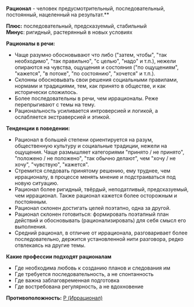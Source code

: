 **Рационал** - человек предусмотрительный, последовательный, постоянный, нацеленный на результат.**  
  
**Плюс:** последовательный, предсказуемый, стабильный  
**Минус**: ригидный, растерянный в новых условиях  
  
**Рационалы в речи:**  
- Чаще разумно обосновывают что либо ("затем, чтобы", "так необходимо", "так правильно", "с целью", "надо" и т.п.), нежели опираются на чувства, ощущения и состояния ("по ощущениям", "кажется", "в потоке", "по состоянию", "хочется" и т.п.).
- Склонны обосновывать свои решения социальными правилами, нормами и традициями, тем, как принято в обществе, и как исторически сложилось.
- Более последовательны в речи, чем иррационалы. Реже перепрыгивают с темы на тему.
- Рациональность усиливается интроверсией и логикой, а ослабляется экстраверсией и этикой.

**Тенденции в поведении:**  
- Рационал в большей степени ориентируется на разум, общественную культуру и социальные традиции, нежели на ощущения. Чаще размышляет категориями "принято / не принято", "положено / не положено", "так обычно делают", чем "хочу / не хочу", "чувствую", "кажется".
- Стремится следовать принятому решению, ему труднее, чем иррационалу, в процессе менять мнение и подстраиваться под новую ситуацию.
- Рационал более ригидный, твёрдый, неподатливый, предсказуемый, чем иррационал. Также рационал кажется более осторожным и постоянным.
- Рационал склонен достигать целей поэтапно, одна за другой.
- Рационал склонен готовиться: формировать поэтапный план действий и обосновывать (рационализировать) для себя смысл его выполнения.
- Средний рационал, в отличие от иррационала, разговаривает более последовательно, держится установленной нити разговора, редко отвлекаясь на другие темы.

**Какие профессии подходят рационалам**
- Где необходима любовь к созданию планов и следования им  
- Где требуется последовательность, а не спонтанность  
- Где важна заблаговременная подготовка  
- Где востребована регулярность, а не вдохновение

**Противоположность:** [P (Иррационал)](Психология/Соционика/Дихотомии/P%20(Иррационал).md)